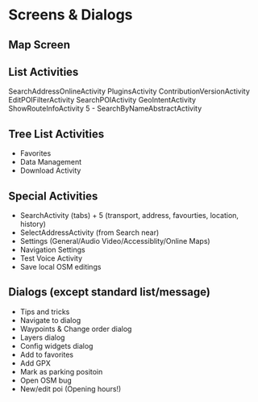 Screens & Dialogs
=============

Map Screen
------------------

List Activities
-----------------------
SearchAddressOnlineActivity
PluginsActivity
ContributionVersionActivity
EditPOIFilterActivity
SearchPOIActivity
GeoIntentActivity
ShowRouteInfoActivity
5 - SearchByNameAbstractActivity

Tree List Activities
-----------------------
- Favorites 
- Data Management
- Download Activity


Special Activities
----------------------
- SearchActivity (tabs) + 5 
    (transport, address, favourties, location, history)
- SelectAddressActivity (from Search near)
- Settings (General/Audio Video/Accessiblity/Online Maps)
- Navigation Settings
- Test Voice Activity
- Save local OSM editings


Dialogs (except standard list/message)
----------------------
- Tips and tricks 
- Navigate to dialog
- Waypoints & Change order dialog
- Layers dialog
- Config widgets dialog
- Add to favorites
- Add GPX 
- Mark as parking positoin
- Open OSM bug
- New/edit poi  (Opening hours!)
